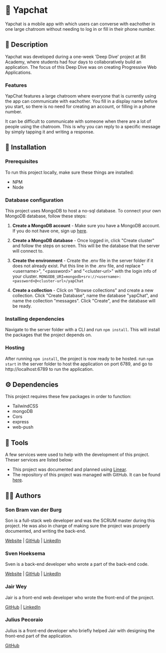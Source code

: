 # 💬 Yapchat

Yapchat is a mobile app with which users can converse with eachother in one large chatroom without needing to log in or fill in their phone number.

## 📖 Description

Yapchat was developed during a one-week 'Deep Dive' project at Bit Academy, where students had four days to collaboratively build an application. The focus of this Deep Dive was on creating Progressive Web Applications.

### Features

YapChat features a large chatroom where everyone that is currently using the app can communicate with eachother. You fill in a display name before you start, so there is no need for creating an account, or filling in a phone number.

It can be difficult to communicate with someone when there are a lot of people using the chatroom. This is why you can reply to a specific message by simply tapping it and writing a response.

## 🔧 Installation

### Prerequisites

To run this project locally, make sure these things are installed:

-   NPM
-   Node

### Database configuration

This project uses MongoDB to host a no-sql database. To connect your own MongoDB database, follow these steps:

1. **Create a MongoDB account** - Make sure you have a MongoDB account. If you do not have one, sign up [here](https://www.mongodb.com/cloud/atlas/register).

2. **Create a MongoDB database** - Once logged in, click "Create cluster" and follow the steps on screen. This will be the database that the server will connect to.

3. **Create the environment** - Create the .env file in the server folder if it does not already exist. Put this line in the .env file, and replace "\<username>", "\<password>" and "\<cluster-url>" with the login info of your cluster. `MONGODB_URI=mongodb+srv://<username>:<password>@<cluster-url>/yapChat`

4. **Create a collection** - Click on "Browse collections" and create a new collection. Click "Create Database", name the database "yapChat", and name the collection "messages". Click "Create", and the database will be ready.

### Installing dependencies

Navigate to the server folder with a CLI and run `npm install`. This will install the packages that the project depends on.

### Hosting

After running `npm install`, the project is now ready to be hosted. run `npm start` in the server folder to host the application on port 6789, and go to http://localhost:6789 to run the application.

## ⚙️ Dependencies

This project requires these few packages in order to function:

-   TailwindCSS
-   mongoDB
-   Cors
-   express
-   web-push

## 🧩 Tools

A few services were used to help with the development of this project. Theser services are listed below:

-   This project was documented and planned using [Linear](https://linear.app).
-   The repository of this project was managed with GitHub. It can be found [here](https://github.com/Penguin-09/progressive-web-apps-deep-dive).

## 🧑‍💻 Authors

### Son Bram van der Burg

Son is a full-stack web developer and was the SCRUM master during this project. He was also in charge of making sure the project was properly documented, and writing the back-end.

[Website](https://vdburg.site/) | [GitHub](https://github.com/Penguin-09) | [LinkedIn](https://www.linkedin.com/in/son-bram/)

### Sven Hoeksema

Sven is a back-end developer who wrote a part of the back-end code.

[Website](https://snevver.nl/) | [GitHub](https://github.com/Snevver) | [LinkedIn](https://www.linkedin.com/in/sven-hoeksema/)

### Jair Wey

Jair is a front-end web developer who wrote the front-end of the project.

[GitHub](https://github.com/zinho01) | [LinkedIn](https://www.linkedin.com/in/jairzinho-wey-3490161a2/)

### Julius Pecoraio

Julius is a front-end developer who briefly helped Jair with designing the front-end part of the application.

[GitHub](https://github.com/Julius-Pecoraio)
